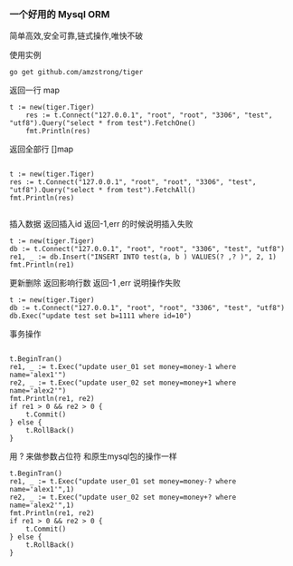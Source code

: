 ### 一个好用的 Mysql ORM

简单高效,安全可靠,链式操作,唯快不破



使用实例

```
go get github.com/amzstrong/tiger

```

返回一行 map

```
t := new(tiger.Tiger)
    res := t.Connect("127.0.0.1", "root", "root", "3306", "test", "utf8").Query("select * from test").FetchOne()
    fmt.Println(res)
```
返回全部行 []map

```

t := new(tiger.Tiger)
res := t.Connect("127.0.0.1", "root", "root", "3306", "test", "utf8").Query("select * from test").FetchAll()
fmt.Println(res)


```
插入数据   返回插入id  返回-1,err 的时候说明插入失败

```
t := new(tiger.Tiger)
db := t.Connect("127.0.0.1", "root", "root", "3306", "test", "utf8")
re1, _ := db.Insert("INSERT INTO test(a, b ) VALUES(? ,? )", 2, 1)
fmt.Println(re1)

```

更新删除 返回影响行数  返回-1 ,err 说明操作失败

```
t := new(tiger.Tiger)
db := t.Connect("127.0.0.1", "root", "root", "3306", "test", "utf8")
db.Exec("update test set b=1111 where id=10")

```


事务操作

```

t.BeginTran()
re1, _ := t.Exec("update user_01 set money=money-1 where name='alex1'")
re2, _ := t.Exec("update user_02 set money=money+1 where name='alex2'")
fmt.Println(re1, re2)
if re1 > 0 && re2 > 0 {
    t.Commit()
} else {
    t.RollBack()
}

```


用 ? 来做参数占位符 和原生mysql包的操作一样

```
t.BeginTran()
re1, _ := t.Exec("update user_01 set money=money-? where name='alex1'",1)
re2, _ := t.Exec("update user_02 set money=money+? where name='alex2'",1)
fmt.Println(re1, re2)
if re1 > 0 && re2 > 0 {
    t.Commit()
} else {
    t.RollBack()
}

```